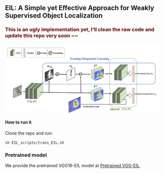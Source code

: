 ## EIL: A Simple yet Effective Approach for Weakly Supervised Object Localization


### <font color="#660000">This is an ugly implementation yet, I'll clean the raw code and update this repo very soon ~~</font><br /> 

![Overview of the network](readMeImg/network_overview.png)



#### How to run it

Clone the repo and run:

```
sh EIL_scripts/train_EIL.sh
```

### Pretrained model

We provide the pretrained VGG16-EIL model at [Pretrained VGG-EIL](https://drive.google.com/file/d/1inDkUYKk5wOrWh4Lcfoy0ztxHNdbOY84/view?usp=sharing).
